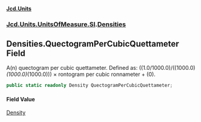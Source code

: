 #### [Jcd.Units](index.md 'index')
### [Jcd.Units.UnitsOfMeasure.SI](Jcd.Units.UnitsOfMeasure.SI.md 'Jcd.Units.UnitsOfMeasure.SI').[Densities](Densities.md 'Jcd.Units.UnitsOfMeasure.SI.Densities')

## Densities.QuectogramPerCubicQuettameter Field

A(n) quectogram per cubic quettameter. Defined as: ((1.0/1000.0)/((1000.0)*(1000.0)*(1000.0))) × rontogram per cubic ronnameter + (0).

```csharp
public static readonly Density QuectogramPerCubicQuettameter;
```

#### Field Value
[Density](Density.md 'Jcd.Units.UnitTypes.Density')